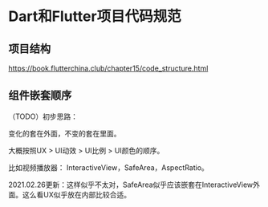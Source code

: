# Dart和Flutter项目代码规范

## 项目结构

https://book.flutterchina.club/chapter15/code_structure.html


## 组件嵌套顺序

（TODO）初步思路：

变化的套在外面，不变的套在里面。

大概按照UX > UI动效 > UI比例 > UI颜色的顺序。

比如视频播放器：
InteractiveView，SafeArea，AspectRatio。

2021.02.26更新：这样似乎不太对，SafeArea似乎应该嵌套在InteractiveView外面。这么看UX似乎放在内部比较合适。
